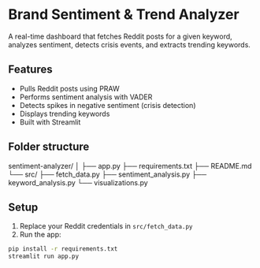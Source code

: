 # Brand Sentiment & Trend Analyzer

A real-time dashboard that fetches Reddit posts for a given keyword, analyzes sentiment, detects crisis events, and extracts trending keywords.

## Features
- Pulls Reddit posts using PRAW
- Performs sentiment analysis with VADER
- Detects spikes in negative sentiment (crisis detection)
- Displays trending keywords
- Built with Streamlit

## Folder structure
sentiment-analyzer/
│
├── app.py
├── requirements.txt
├── README.md
└── src/
    ├── fetch_data.py
    ├── sentiment_analysis.py
    ├── keyword_analysis.py
    └── visualizations.py


## Setup
1. Replace your Reddit credentials in `src/fetch_data.py`
2. Run the app:
```bash
pip install -r requirements.txt
streamlit run app.py
